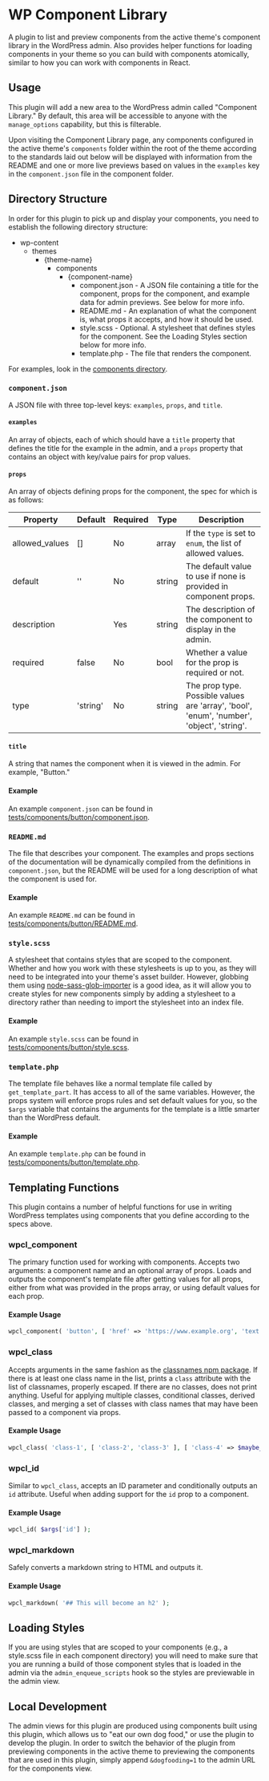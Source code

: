 # WP Component Library

A plugin to list and preview components from the active theme's component
library in the WordPress admin. Also provides helper functions for loading
components in your theme so you can build with components atomically, similar
to how you can work with components in React.

## Usage

This plugin will add a new area to the WordPress admin called
"Component Library." By default, this area will be accessible to anyone with
the `manage_options` capability, but this is filterable.

Upon visiting the Component Library page, any components configured in the
active theme's `components` folder within the root of the theme according to
the standards laid out below will be displayed with information from the
README and one or more live previews based on values in the `examples` key in
the `component.json` file in the component folder.

## Directory Structure

In order for this plugin to pick up and display your components, you need to
establish the following directory structure:

* wp-content
  * themes
    * {theme-name}
      * components
        * {component-name}
          * component.json - A JSON file containing a title for the component,
            props for the component, and example data for admin previews. See
            below for more info.
          * README.md - An explanation of what the component is, what props it
            accepts, and how it should be used.
          * style.scss - Optional. A stylesheet that defines styles for the
            component. See the Loading Styles section below for more info.
          * template.php - The file that renders the component.

For examples, look in the
[components directory](components).

### `component.json`

A JSON file with three top-level keys: `examples`, `props`, and `title`.

#### `examples`

An array of objects, each of which should have a `title` property that defines
the title for the example in the admin, and a `props` property that contains
an object with key/value pairs for prop values.

#### `props`

An array of objects defining props for the component, the spec for which is as follows:

| Property       | Default  | Required | Type   | Description                                                                               |
|----------------|----------|----------|--------|-------------------------------------------------------------------------------------------|
| allowed_values | []       | No       | array  | If the `type` is set to `enum`, the list of allowed values.                               |
| default        | ''       | No       | string | The default value to use if none is provided in component props.                          |
| description    |          | Yes      | string | The description of the component to display in the admin.                                 |
| required       | false    | No       | bool   | Whether a value for the prop is required or not.                                          |
| type           | 'string' | No       | string | The prop type. Possible values are 'array', 'bool', 'enum', 'number', 'object', 'string'. |

#### `title`

A string that names the component when it is viewed in the admin. For example,
"Button."

#### Example

An example `component.json` can be found in
[tests/components/button/component.json](tests/components/button/component.json).

### `README.md`

The file that describes your component. The examples and props sections of the
documentation will be dynamically compiled from the definitions in
`component.json`, but the README will be used for a long description of what
the component is used for.

#### Example

An example `README.md` can be found in
[tests/components/button/README.md](tests/components/button/README.md).

### `style.scss`

A stylesheet that contains styles that are scoped to the component. Whether and
how you work with these stylesheets is up to you, as they will need to be
integrated into your theme's asset builder. However, globbing them using
[node-sass-glob-importer](https://www.npmjs.com/package/node-sass-glob-importer)
is a good idea, as it will allow you to create styles for new components simply
by adding a stylesheet to a directory rather than needing to import the
stylesheet into an index file.

#### Example

An example `style.scss` can be found in
[tests/components/button/style.scss](tests/components/button/style.scss).

### `template.php`

The template file behaves like a normal template file called by
`get_template_part`. It has access to all of the same variables. However, the
props system will enforce props rules and set default values for you, so the
`$args` variable that contains the arguments for the template is a little
smarter than the WordPress default.

#### Example

An example `template.php` can be found in
[tests/components/button/template.php](tests/components/button/template.php).

## Templating Functions

This plugin contains a number of helpful functions for use in writing
WordPress templates using components that you define according to the specs
above.

### wpcl_component

The primary function used for working with components. Accepts two arguments:
a component name and an optional array of props. Loads and outputs the
component's template file after getting values for all props, either from what
was provided in the props array, or using default values for each prop.

#### Example Usage

```php
wpcl_component( 'button', [ 'href' => 'https://www.example.org', 'text' => 'Visit example.org' ] );
```

### wpcl_class

Accepts arguments in the same fashion as the
[classnames npm package](https://www.npmjs.com/package/classnames). If there is
at least one class name in the list, prints a `class` attribute with the list
of classnames, properly escaped. If there are no classes, does not print
anything. Useful for applying multiple classes, conditional classes, derived
classes, and merging a set of classes with class names that may have been passed
to a component via props.

#### Example Usage

```php
wpcl_class( 'class-1', [ 'class-2', 'class-3' ], [ 'class-4' => $maybe_include ], $args['class'] );
```

### wpcl_id

Similar to `wpcl_class`, accepts an ID parameter and conditionally outputs an
`id` attribute. Useful when adding support for the `id` prop to a component.

#### Example Usage

```php
wpcl_id( $args['id'] );
```

### wpcl_markdown

Safely converts a markdown string to HTML and outputs it.

#### Example Usage

```php
wpcl_markdown( '## This will become an h2' );
```

## Loading Styles

If you are using styles that are scoped to your components (e.g., a style.scss
file in each component directory) you will need to make sure that you are
running a build of those component styles that is loaded in the admin via the
`admin_enqueue_scripts` hook so the styles are previewable in the admin view.

## Local Development

The admin views for this plugin are produced using components built using this
plugin, which allows us to "eat our own dog food," or use the plugin to develop
the plugin. In order to switch the behavior of the plugin from previewing
components in the active theme to previewing the components that are used in
this plugin, simply append `&dogfooding=1` to the admin URL for the components
view.
